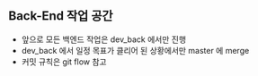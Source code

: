 ## Back-End 작업 공간

- 앞으로 모든 백엔드 작업은 dev_back 에서만 진행
- dev_back 에서 일정 목표가 클리어 된 상황에서만 master 에 merge
- 커밋 규칙은 git flow 참고
